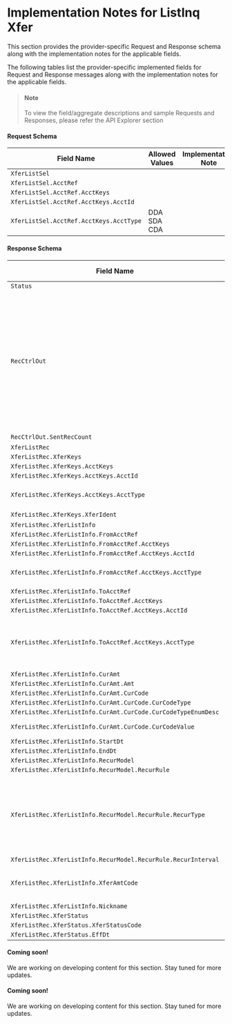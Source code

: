 # Implementation Notes for ListInq Xfer
This section provides the provider-specific Request and Response schema along with the implementation notes for the applicable fields.
<!-- 
type: tab 
titles: Premier, Precision, Signature, 
-->


The following tables list the provider-specific implemented fields for Request and Response messages along with the implementation notes for the applicable fields. 


<!-- theme: info -->
> #### Note
> 
> To view the field/aggregate descriptions and sample Requests and Responses, please refer the API Explorer section


#### Request Schema
|Field Name|Allowed Values|Implementation Note|
|----|----|----|
|`XferListSel`|||
|`XferListSel.AcctRef`|||
|`XferListSel.AcctRef.AcctKeys`|||
|`XferListSel.AcctRef.AcctKeys.AcctId`|||
|`XferListSel.AcctRef.AcctKeys.AcctType`|DDA<br>SDA<br>CDA||
#### Response Schema
|Field Name|Allowed Values|Implementation Note|
|----|----|----|
|`Status`|||
|`RecCtrlOut`||Service Provider does not support record control for transfer list inquiry. Up to 999 transfer records can be returned in the response. All transfer addendas available on the account will be returned in the response.|
|`RecCtrlOut.SentRecCount`|1-999||
|`XferListRec`|||
|`XferListRec.XferKeys`|||
|`XferListRec.XferKeys.AcctKeys`|||
|`XferListRec.XferKeys.AcctKeys.AcctId`|||
|`XferListRec.XferKeys.AcctKeys.AcctType`|DDA<br>SDA<br>CDA||
|`XferListRec.XferKeys.XferIdent`|1-999||
|`XferListRec.XferListInfo`|||
|`XferListRec.XferListInfo.FromAcctRef`|||
|`XferListRec.XferListInfo.FromAcctRef.AcctKeys`|||
|`XferListRec.XferListInfo.FromAcctRef.AcctKeys.AcctId`|||
|`XferListRec.XferListInfo.FromAcctRef.AcctKeys.AcctType`|DDA<br>SDA<br>CDA||
|`XferListRec.XferListInfo.ToAcctRef`|||
|`XferListRec.XferListInfo.ToAcctRef.AcctKeys`|||
|`XferListRec.XferListInfo.ToAcctRef.AcctKeys.AcctId`|||
|`XferListRec.XferListInfo.ToAcctRef.AcctKeys.AcctType`|DDA<br>SDA<br>EXT<br>LOAN<br>SDB<br>GLA<br>||
|`XferListRec.XferListInfo.CurAmt`|||
|`XferListRec.XferListInfo.CurAmt.Amt`|||
|`XferListRec.XferListInfo.CurAmt.CurCode`|||
|`XferListRec.XferListInfo.CurAmt.CurCode.CurCodeType`|||
|`XferListRec.XferListInfo.CurAmt.CurCode.CurCodeTypeEnumDesc`|||
|`XferListRec.XferListInfo.CurAmt.CurCode.CurCodeValue`|Premier supports USD only.||
|`XferListRec.XferListInfo.StartDt`|||
|`XferListRec.XferListInfo.EndDt`|||
|`XferListRec.XferListInfo.RecurModel`|||
|`XferListRec.XferListInfo.RecurModel.RecurRule`|||
|`XferListRec.XferListInfo.RecurModel.RecurRule.RecurType`|Cycle<br>Monthly<br>Quarterly<br>Yearly<br>Weekly<br>TwiceMonthly<br>Once <br>InterestCycle<br>Maturity||
|`XferListRec.XferListInfo.RecurModel.RecurRule.RecurInterval`|||
|`XferListRec.XferListInfo.XferAmtCode`|Fixed<br>Variable<br>IntPlusDistribution<br>BalanceMinusDistribution||
|`XferListRec.XferListInfo.Nickname`|||
|`XferListRec.XferStatus`|||
|`XferListRec.XferStatus.XferStatusCode`|||
|`XferListRec.XferStatus.EffDt`|||
<!-- type: tab -->


#### Coming soon!
We are working on developing content for this section. Stay tuned for more updates. 


<!-- type: tab -->


#### Coming soon!
We are working on developing content for this section. Stay tuned for more updates. 


<!-- type: tab-end -->
